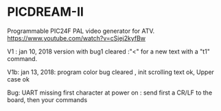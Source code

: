 # PICDREAM-II
Programmable PIC24F PAL video generator for ATV. https://www.youtube.com/watch?v=cSjej2kyfBw

V1 : jan 10, 2018 version with  bug1 cleared :"<" for a new text with a "t1" command.

V1b: jan 13, 2018: program color bug cleared , init scrolling text ok, Upper case ok

Bug: UART missing first character at power on : send first a CR/LF to the board, then your commands

